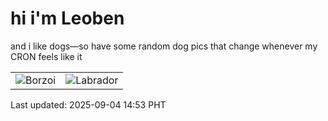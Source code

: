 # hi i'm Leoben

and i like dogs—so have some random dog pics that change whenever my CRON feels like it

|  |  |
|--------|----------|
| ![Borzoi](https://random-dog-vercel.vercel.app/api/random-borzoi?v=1756968786) | ![Labrador](https://random-dog-vercel.vercel.app/api/random-labrador?v=1756968786) |

Last updated: 2025-09-04 14:53 PHT

